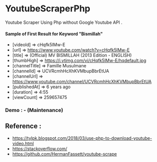 # YoutubeScraperPhp
Youtube Scraper Using Php without Google Youtube API .

#### Sample of First Result for Keyword "Bismillah"

* [videoId] => cHqfk5lMw-E
* [url] => https://www.youtube.com/watch?v=cHqfk5lMw-E
* [title] => (Official) MV BISMILLAH (2013 Edition - ENGLISH)
* [thumbHigh] => https://i.ytimg.com/vi/cHqfk5lMw-E/hqdefault.jpg
* [channelTitle] => Famille Musulmane
* [channelId] => UCVRcmhHcXhKVMbupBbrEtUA
* [channelUrl] => https://www.youtube.com/channel/UCVRcmhHcXhKVMbupBbrEtUA
* [publishedAt] => 6 years ago
* [duration] => 4:55
* [viewCount] => 259657475

### Demo : - (Maintenance)

## Reference : 
* https://tylpk.blogspot.com/2018/03/use-php-to-download-youtube-video.html
* https://stackoverflow.com/
* https://github.com/HermanFassett/youtube-scrape
